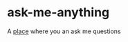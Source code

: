 # ask-me-anything
A [place](https://github.com/fabiantheblind/ask-me-anything/issues) where you an ask me questions
